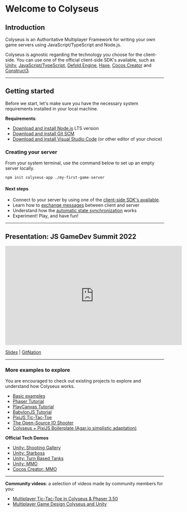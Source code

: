# Welcome to Colyseus

## Introduction

Colyseus is an Authoritative Multiplayer Framework for writing your own game servers using JavaScript/TypeScript and Node.js.

Colyseus is agnostic regarding the technology you choose for the client-side. You can use one of the official client-side SDK's available, such as [Unity](/colyseus/getting-started/unity3d-client/), [JavaScript/TypeScript](/colyseus/getting-started/javascript-client/), [Defold Engine](/colyseus/getting-started/defold-client/), [Haxe](/colyseus/getting-started/haxe-client/), [Cocos Creator](/colyseus/getting-started/cocos-creator/) and [Construct3](/colyseus/getting-started/construct3-client/).

---

## Getting started

Before we start, let's make sure you have the necessary system requirements installed in your local machine.

**Requirements**:

- [Download and install Node.js](https://nodejs.org/) LTS version
- [Download and install Git SCM](https://git-scm.com/downloads)
- [Download and install Visual Studio Code](https://code.visualstudio.com/) (or other editor of your choice)

### Creating your server

From your system terminal, use the command below to set up an empty server locally.

```
npm init colyseus-app ./my-first-game-server
```

#### Next steps

- Connect to your server by using one of the [client-side SDK's available](/colyseus/client/).
- Learn how to [exchange messages](/colyseus/server/room/#onmessage-type-callback) between client and server
- Understand how the [automatic state synchronization](/colyseus/state/overview/) works
- Experiment! Play, and have fun!

---

## Presentation: JS GameDev Summit 2022

<iframe width="560" height="315" src="https://www.youtube.com/embed/KnN6nRtfL44" title="Making Multiplayer Games with Colyseus, Node.js and TypeScript" frameborder="0" allow="accelerometer; autoplay; clipboard-write; encrypted-media; gyroscope; picture-in-picture" allowfullscreen></iframe>

[Slides](https://docs.google.com/presentation/d/e/2PACX-1vTbM8frwpFb1DhqeFw3hNAEl-awUHs6gU-cCZti4Ec8bvFx-Oa6-qRYlaopwi44uqrXFZoPgMgd64sG/pub?start=false&loop=false&delayms=3000) | [GitNation](https://portal.gitnation.org/contents/making-multiplayer-games-with-colyseus-nodejs-and-typescript)

---

### More examples to explore

You are encouraged to check out existing projects to explore and understand how Colyseus works.

- [Basic examples](https://github.com/colyseus/colyseus-examples)
- [Phaser Tutorial](https://learn.colyseus.io/phaser/)
- [PlayCanvas Tutorial](https://developer.playcanvas.com/en/tutorials/real-time-multiplayer-colyseus/)
- [BabylonJS Tutorial](https://doc.babylonjs.com/guidedLearning/multiplayer/Colyseus)
- [PixiJS Tic-Tac-Toe](https://github.com/endel/colyseus-tic-tac-toe)
- [The Open-Source IO Shooter](https://github.com/halftheopposite/TOSIOS)
- [Colyseus + PixiJS Boilerplate (Agar.io simplistic adaptation)](https://github.com/endel/colyseus-pixijs-boilerplate)

**Official Tech Demos**

- [Unity: Shooting Gallery](/colyseus/demo/shooting-gallery/)
- [Unity: Starboss](/colyseus/demo/starboss/)
- [Unity: Turn Based Tanks](/colyseus/demo/turn-based-tanks/)
- [Unity: MMO](/colyseus/demo/mmo/)
- [Cocos Creator: MMO](/colyseus/demo/cocos/mmo/)

---

**Community videos**: a selection of videos made by community members for you:

- [Multiplayer Tic-Tac-Toe in Colyseus & Phaser 3.50](https://www.youtube.com/playlist?list=PLumYWZ2t7CRueXsocQXOGqewmwzohljof)
- [Multiplayer Game Design Colyseus and Unity](https://www.youtube.com/playlist?list=PLxgtJR7f0RBK_yGDSbPuspqMR-oEi1S25)
